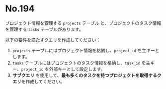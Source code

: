 # No.194

プロジェクト情報を管理する `projects` テーブル と、プロジェクトのタスク情報を管理する `tasks` テーブルがあります。

以下の要件を満たすクエリを作成してください：

1. `projects` テーブルにはプロジェクト情報を格納し、`project_id` を主キーとします。
2. `tasks` テーブルにはプロジェクトのタスク情報を格納し、`task_id` を主キー、`project_id` を外部キーとして設定します。
3. **サブクエリ** を使用して、**最も多くのタスクを持つプロジェクトを取得するクエリ**を作成してください。
